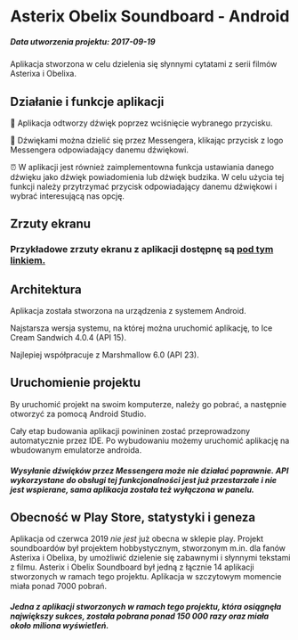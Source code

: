 # Asterix Obelix Soundboard - Android 
##### Data utworzenia projektu: *2017-09-19*

Aplikacja stworzona w celu dzielenia się słynnymi cytatami z serii filmów Asterixa i Obelixa.

## Działanie i funkcje aplikacji
🎵 Aplikacja odtworzy dźwięk poprzez wciśnięcie wybranego przycisku.

💬 Dźwiękami można dzielić się przez Messengera, klikając przycisk z logo Messengera odpowiadający danemu dźwiękowi.

⏰ W aplikacji jest również zaimplementowna funkcja ustawiania danego dźwięku jako dźwięk powiadomienia lub dźwięk budzika. W celu użycia tej funkcji należy przytrzymać przycisk odpowiadający danemu dźwiękowi i wybrać interesującą nas opcję.

## Zrzuty ekranu
### Przykładowe zrzuty ekranu z aplikacji dostępnę są [pod tym linkiem.](https://imgur.com/a/ZTgf2x2)

## Architektura
Aplikacja została stworzona na urządzenia z systemem Android. 

Najstarsza wersja systemu, na której można uruchomić aplikację, to Ice Cream Sandwich 4.0.4 (API 15).

Najlepiej współpracuje z Marshmallow 6.0 (API 23).

## Uruchomienie projektu
By uruchomić projekt na swoim komputerze, należy go pobrać, a następnie otworzyć za pomocą Android Studio. 

Cały etap budowania aplikacji powininen zostać przeprowadzony automatycznie przez IDE. Po wybudowaniu możemy uruchomić aplikację na wbudowanym emulatorze androida.

##### Wysyłanie dźwięków przez Messengera może nie działać poprawnie. API wykorzystane do obsługi tej funkcjonalności jest już przestarzałe i nie jest wspierane, sama aplikacja została też wyłączona w panelu.

## Obecność w Play Store, statystyki i geneza
Aplikacja od czerwca 2019 *nie jest* już obecna w sklepie play. Projekt soundboardów był projektem hobbystycznym, stworzonym m.in. dla fanów Asterixa i Obelixa, by umożliwić dzielenie się zabawnymi i słynnymi tekstami z filmu. Asterix i Obelix Soundboard był jedną z łącznie 14 aplikacji stworzonych w ramach tego projektu. Aplikacja w szczytowym momencie miała ponad 7000 pobrań.

##### Jedna z aplikacji stworzonych w ramach tego projektu, która osiągnęła największy sukces, została pobrana ponad 150 000 razy oraz miała około miliona wyświetleń.
